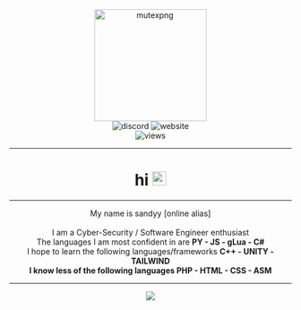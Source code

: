 <div id="header" align="center">
    <img src="http://asset.sandyyy.xyz/images/mutex_no.png" width="200" alt="mutexpng"><br>
    <img src="https://img.shields.io/badge/EvalGlobal-5966F3?logo=discord&logoColor=2D2D47&style=for-the-badge" alt="discord">
    <img src="https://img.shields.io/website?down_color=ff995e&down_message=down&style=for-the-badge&up_color=79d195&up_message=ONLINE&url=http%3A%2F%2Fsandyyy.xyz&labelColor=5966F3" alt="website"><br>
    <img src="https://komarev.com/ghpvc/?username=sandyy-gmod&style=for-the-badge&color=7373ff&?theme=discord-inverted" alt="views">
</div>
<hr>

<h1 align="center">
    hi
    <img src="https://media.giphy.com/media/hvRJCLFzcasrR4ia7z/giphy.gif" width="25px"/>
</h1>

<hr>
<div id="info" align="center">
    My name is sandyy [online alias]<br><br>
    I am a Cyber-Security / Software Engineer enthusiast<br>
    The languages I am most confident in are <strong>PY - JS - gLua - C#</strong><br>
    I hope to learn the following languages/frameworks <strong>C++ - UNITY - TAILWIND<br>  
    I know less of the following languages <strong>PHP - HTML - CSS - ASM</strong><br>
</div>
<hr>
<p align="center">
    <img src="https://lanyard.cnrad.dev/api/376637225217294337"><br>
</p>


<!--
**sandyy-gmod/sandyy-gmod** is a ✨ _special_ ✨ repository because its `README.md` (this file) appears on your GitHub profile.

Here are some ideas to get you started:

- 🔭 I’m currently working on ...
- 🌱 I’m currently learning ...
- 👯 I’m looking to collaborate on ...
- 🤔 I’m looking for help with ...
- 💬 Ask me about ...
- 📫 How to reach me: ...
- 😄 Pronouns: ...
- ⚡ Fun fact: ...
-->
